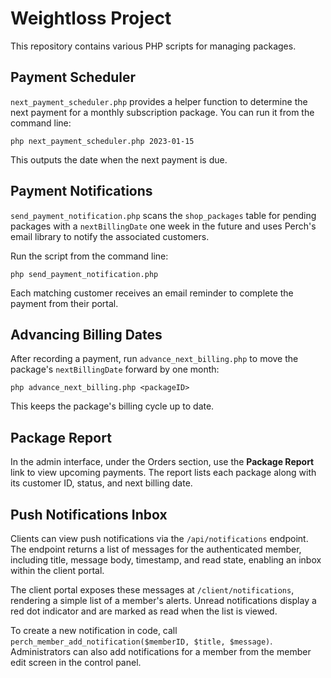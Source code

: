 # Weightloss Project

This repository contains various PHP scripts for managing packages.

## Payment Scheduler

`next_payment_scheduler.php` provides a helper function to determine the next payment
for a monthly subscription package. You can run it from the command line:

```
php next_payment_scheduler.php 2023-01-15
```

This outputs the date when the next payment is due.

## Payment Notifications

`send_payment_notification.php` scans the `shop_packages` table for
pending packages with a `nextBillingDate` one week in the future and uses
Perch's email library to notify the associated customers.

Run the script from the command line:

```
php send_payment_notification.php
```

Each matching customer receives an email reminder to complete the payment
from their portal.

## Advancing Billing Dates

After recording a payment, run `advance_next_billing.php` to move the
package's `nextBillingDate` forward by one month:

```
php advance_next_billing.php <packageID>
```

This keeps the package's billing cycle up to date.

## Package Report

In the admin interface, under the Orders section, use the **Package Report** link to view upcoming payments. The report lists each package along with its customer ID, status, and next billing date.

## Push Notifications Inbox

Clients can view push notifications via the `/api/notifications` endpoint. The endpoint returns a list of messages for the authenticated member, including title, message body, timestamp, and read state, enabling an inbox within the client portal.

The client portal exposes these messages at `/client/notifications`, rendering a simple list of a member's alerts.
Unread notifications display a red dot indicator and are marked as read when the list is viewed.

To create a new notification in code, call `perch_member_add_notification($memberID, $title, $message)`.
Administrators can also add notifications for a member from the member edit screen in the control panel.


